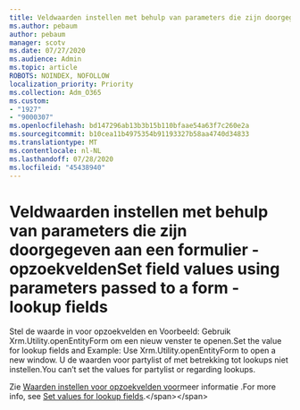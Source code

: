 ```yaml
---
title: Veldwaarden instellen met behulp van parameters die zijn doorgegeven aan een formulier - opzoekvelden
ms.author: pebaum
author: pebaum
manager: scotv
ms.date: 07/27/2020
ms.audience: Admin
ms.topic: article
ROBOTS: NOINDEX, NOFOLLOW
localization_priority: Priority
ms.collection: Adm_O365
ms.custom:
- "1927"
- "9000307"
ms.openlocfilehash: bd147296ab13b3b15b110bfaae54a63f7c260e2a
ms.sourcegitcommit: b10cea11b4975354b91193327b58aa4740d34833
ms.translationtype: MT
ms.contentlocale: nl-NL
ms.lasthandoff: 07/28/2020
ms.locfileid: "45438940"
---
```

# <a name="set-field-values-using-parameters-passed-to-a-form---lookup-fields"></a><span data-ttu-id="4b270-102">Veldwaarden instellen met behulp van parameters die zijn doorgegeven aan een formulier - opzoekvelden</span><span class="sxs-lookup"><span data-stu-id="4b270-102">Set field values using parameters passed to a form - lookup fields</span></span>

<span data-ttu-id="4b270-103">Stel de waarde in voor opzoekvelden en Voorbeeld: Gebruik Xrm.Utility.openEntityForm om een nieuw venster te openen.</span><span class="sxs-lookup"><span data-stu-id="4b270-103">Set the value for lookup fields and Example: Use Xrm.Utility.openEntityForm to open a new window.</span></span> <span data-ttu-id="4b270-104">U de waarden voor partylist of met betrekking tot lookups niet instellen.</span><span class="sxs-lookup"><span data-stu-id="4b270-104">You can’t set the values for partylist or regarding lookups.</span></span>

<span data-ttu-id="4b270-105">Zie [Waarden instellen voor opzoekvelden voor](https://docs.microsoft.com/previous-versions/dynamicscrm-2016/developers-guide/gg334375(v=crm.8)#set-values-for-lookup-fields)meer informatie .</span><span class="sxs-lookup"><span data-stu-id="4b270-105">For more info, see [Set values for lookup fields](https://docs.microsoft.com/previous-versions/dynamicscrm-2016/developers-guide/gg334375(v=crm.8)#set-values-for-lookup-fields).</span></span>